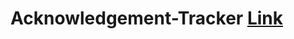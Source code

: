 # Acknowledgement-Tracker [Link](https://drive.google.com/drive/u/0/folders/1UZbGrHrwCtXVACh8aFKUmEVLXLB3mu3t)


